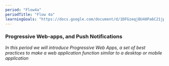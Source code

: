 ```yaml
---
period: "Flow4a"
periodTitle: "Flow 4a"
learningGoals: "https://docs.google.com/document/d/1DFGzeqjBU48Pa6C21jpqioMt3rPda3Zd_-ic2hxXgnU/edit?usp=sharing"
---
```


### Progressive Web-apps, and Push Notifications

*In this period we will introduce Progressive Web Apps, a set of best practices to make a web application function similar to a desktop or mobile application*

  